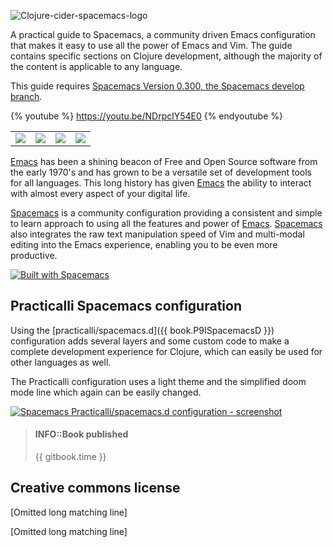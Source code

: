![Clojure-cider-spacemacs-logo](images/practicalli-spacemacs-book-banner.png)

A practical guide to Spacemacs, a community driven Emacs configuration that makes it easy to use all the power of Emacs and Vim.  The guide contains specific sections on Clojure development, although the majority of the content is applicable to any language.

This guide requires [Spacemacs Version 0.300, the Spacemacs develop branch](/install-spacemacs/).

{% youtube %}
https://youtu.be/NDrpclY54E0
{% endyoutube %}

<table>
  <tr>
    <td>
      <a href="why-spacemacs/index.html"><img src="images/button-why-spacemacs.png" /></a>
    </td>
    <td>
      <a href="install-spacemacs/index.html"><img src="images/button-install-spacemacs.png" /></a>
    </td>
    <td>
      <a href="https://github.com/practicalli/spacemacs.d/"><img src="images/button-my-spacemacs-config.png" /></a>
    </td>
    <td>
      <a href="clojure-projects/index.html"><img src="images/button-code-with-clojure.png" /></a>
    </td>
  </tr>
</table>

[Emacs](https://www.gnu.org/software/emacs/) has been a shining beacon of Free and Open Source software from the early 1970's and has grown to be a versatile set of development tools for all languages.  This long history has given [Emacs](https://www.gnu.org/software/emacs/) the ability to interact with almost every aspect of your digital life.

[Spacemacs](http://spacemacs.org/) is a community configuration providing a consistent and simple to learn approach to using all the features and power of [Emacs](https://www.gnu.org/software/emacs/).  [Spacemacs](https://spacemacs.org) also integrates the raw text manipulation speed of Vim and multi-modal editing into the Emacs experience, enabling you to be even more productive.

[![Built with Spacemacs](https://cdn.rawgit.com/syl20bnr/spacemacs/442d025779da2f62fc86c2082703697714db6514/assets/spacemacs-badge.svg)](http://github.com/syl20bnr/spacemacs)

## Practicalli Spacemacs configuration
Using the [practicalli/spacemacs.d]({{ book.P9ISpacemacsD }}) configuration adds several layers and some custom code to make a complete development experience for Clojure, which can easily be used for other languages as well.

The Practicalli configuration uses a light theme and the simplified doom mode line which again can be easily changed.

[![Spacemacs Practicalli/spacemacs.d configuration - screenshot](/images/spacemacs-doom-gruvbox-light-theme-example-clojure-spec.png)](/images/spacemacs-doom-gruvbox-light-theme-example-clojure-spec.png)

> #### INFO::Book published
> {{ gitbook.time }}


## Creative commons license
[Omitted long matching line]


<!-- <div style="width:95%; margin:auto;"> -->
<!-- <a rel="license" href="http://creativecommons.org/licenses/by-sa/4.0/"><img alt="Creative Commons License" style="border-width:0" src="https://i.creativecommons.org/l/by-sa/4.0/88x31.png" /></a> -->
<!-- This work is licensed under a Creative Commons Attribution 4.0 ShareAlike License (including images & stylesheets). -->

[Omitted long matching line]
<!-- </div> -->
